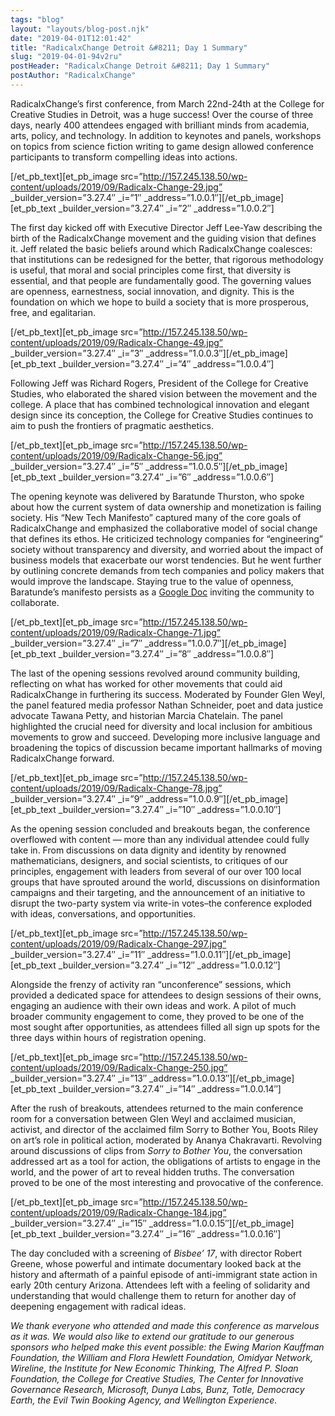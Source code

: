 ```yaml
---
tags: "blog"
layout: "layouts/blog-post.njk"
date: "2019-04-01T12:01:42"
title: "RadicalxChange Detroit &#8211; Day 1 Summary"
slug: "2019-04-01-94v2ru"
postHeader: "RadicalxChange Detroit &#8211; Day 1 Summary"
postAuthor: "RadicalxChange"
---
```

RadicalxChange’s first conference, from March 22nd-24th at the College for Creative Studies in Detroit, was a huge success! Over the course of three days, nearly 400 attendees engaged with brilliant minds from academia, arts, policy, and technology. In addition to keynotes and panels, workshops on topics from science fiction writing to game design allowed conference participants to transform compelling ideas into actions.

\[/et\_pb\_text\]\[et\_pb\_image src=”http://157.245.138.50/wp-content/uploads/2019/09/Radicalx-Change-29.jpg” \_builder\_version=”3.27.4″ \_i=”1″ \_address=”1.0.0.1″\]\[/et\_pb\_image\]\[et\_pb\_text \_builder\_version=”3.27.4″ \_i=”2″ \_address=”1.0.0.2″\]

The first day kicked off with Executive Director Jeff Lee-Yaw describing the birth of the RadicalxChange movement and the guiding vision that defines it. Jeff related the basic beliefs around which RadicalxChange coalesces: that institutions can be redesigned for the better, that rigorous methodology is useful, that moral and social principles come first, that diversity is essential, and that people are fundamentally good. The governing values are openness, earnestness, social innovation, and dignity. This is the foundation on which we hope to build a society that is more prosperous, free, and egalitarian.

\[/et\_pb\_text\]\[et\_pb\_image src=”http://157.245.138.50/wp-content/uploads/2019/09/Radicalx-Change-49.jpg” \_builder\_version=”3.27.4″ \_i=”3″ \_address=”1.0.0.3″\]\[/et\_pb\_image\]\[et\_pb\_text \_builder\_version=”3.27.4″ \_i=”4″ \_address=”1.0.0.4″\]

Following Jeff was Richard Rogers, President of the College for Creative Studies, who elaborated the shared vision between the movement and the college. A place that has combined technological innovation and elegant design since its conception, the College for Creative Studies continues to aim to push the frontiers of pragmatic aesthetics.

\[/et\_pb\_text\]\[et\_pb\_image src=”http://157.245.138.50/wp-content/uploads/2019/09/Radicalx-Change-56.jpg” \_builder\_version=”3.27.4″ \_i=”5″ \_address=”1.0.0.5″\]\[/et\_pb\_image\]\[et\_pb\_text \_builder\_version=”3.27.4″ \_i=”6″ \_address=”1.0.0.6″\]

The opening keynote was delivered by Baratunde Thurston, who spoke about how the current system of data ownership and monetization is failing society. His “New Tech Manifesto” captured many of the core goals of RadicalxChange and emphasized the collaborative model of social change that defines its ethos. He criticized technology companies for “engineering” society without transparency and diversity, and worried about the impact of business models that exacerbate our worst tendencies. But he went further by outlining concrete demands from tech companies and policy makers that would improve the landscape. Staying true to the value of openness, Baratunde’s manifesto persists as a [Google Doc](https://docs.google.com/document/u/1/d/1s-SNSo-7JoxvuBSsu2n1L67LnSS993A_RI8VfQOz73c/edit) inviting the community to collaborate.

\[/et\_pb\_text\]\[et\_pb\_image src=”http://157.245.138.50/wp-content/uploads/2019/09/Radicalx-Change-71.jpg” \_builder\_version=”3.27.4″ \_i=”7″ \_address=”1.0.0.7″\]\[/et\_pb\_image\]\[et\_pb\_text \_builder\_version=”3.27.4″ \_i=”8″ \_address=”1.0.0.8″\]

The last of the opening sessions revolved around community building, reflecting on what has worked for other movements that could aid RadicalxChange in furthering its success. Moderated by Founder Glen Weyl, the panel featured media professor Nathan Schneider, poet and data justice advocate Tawana Petty, and historian Marcia Chatelain. The panel highlighted the crucial need for diversity and local inclusion for ambitious movements to grow and succeed. Developing more inclusive language and broadening the topics of discussion became important hallmarks of moving RadicalxChange forward.

\[/et\_pb\_text\]\[et\_pb\_image src=”http://157.245.138.50/wp-content/uploads/2019/09/Radicalx-Change-78.jpg” \_builder\_version=”3.27.4″ \_i=”9″ \_address=”1.0.0.9″\]\[/et\_pb\_image\]\[et\_pb\_text \_builder\_version=”3.27.4″ \_i=”10″ \_address=”1.0.0.10″\]

As the opening session concluded and breakouts began, the conference overflowed with content — more than any individual attendee could fully take in. From discussions on data dignity and identity by renowned mathematicians, designers, and social scientists, to critiques of our principles, engagement with leaders from several of our over 100 local groups that have sprouted around the world, discussions on disinformation campaigns and their targeting, and the announcement of an initiative to disrupt the two-party system via write-in votes–the conference exploded with ideas, conversations, and opportunities.

\[/et\_pb\_text\]\[et\_pb\_image src=”http://157.245.138.50/wp-content/uploads/2019/09/Radicalx-Change-297.jpg” \_builder\_version=”3.27.4″ \_i=”11″ \_address=”1.0.0.11″\]\[/et\_pb\_image\]\[et\_pb\_text \_builder\_version=”3.27.4″ \_i=”12″ \_address=”1.0.0.12″\]

Alongside the frenzy of activity ran “unconference” sessions, which provided a dedicated space for attendees to design sessions of their owns, engaging an audience with their own ideas and work. A pilot of much broader community engagement to come, they proved to be one of the most sought after opportunities, as attendees filled all sign up spots for the three days within hours of registration opening.

\[/et\_pb\_text\]\[et\_pb\_image src=”http://157.245.138.50/wp-content/uploads/2019/09/Radicalx-Change-250.jpg” \_builder\_version=”3.27.4″ \_i=”13″ \_address=”1.0.0.13″\]\[/et\_pb\_image\]\[et\_pb\_text \_builder\_version=”3.27.4″ \_i=”14″ \_address=”1.0.0.14″\]

After the rush of breakouts, attendees returned to the main conference room for a conversation between Glen Weyl and acclaimed musician, activist, and director of the acclaimed film Sorry to Bother You, Boots Riley on art’s role in political action, moderated by Ananya Chakravarti. Revolving around discussions of clips from _Sorry to Bother You_, the conversation addressed art as a tool for action, the obligations of artists to engage in the world, and the power of art to reveal hidden truths. The conversation proved to be one of the most interesting and provocative of the conference.

\[/et\_pb\_text\]\[et\_pb\_image src=”http://157.245.138.50/wp-content/uploads/2019/09/Radicalx-Change-184.jpg” \_builder\_version=”3.27.4″ \_i=”15″ \_address=”1.0.0.15″\]\[/et\_pb\_image\]\[et\_pb\_text \_builder\_version=”3.27.4″ \_i=”16″ \_address=”1.0.0.16″\]

The day concluded with a screening of _Bisbee’ 17_, with director Robert Greene, whose powerful and intimate documentary looked back at the history and aftermath of a painful episode of anti-immigrant state action in early 20th century Arizona. Attendees left with a feeling of solidarity and understanding that would challenge them to return for another day of deepening engagement with radical ideas.

_We thank everyone who attended and made this conference as marvelous as it was. We would also like to extend our gratitude to our generous sponsors who helped make this event possible: the Ewing Marion Kauffman Foundation, the William and Flora Hewlett Foundation, Omidyar Network, Wireline, the Institute for New Economic Thinking, The Alfred P. Sloan Foundation, the College for Creative Studies, The Center for Innovative Governance Research, Microsoft, Dunya Labs, Bunz, Totle, Democracy Earth, the Evil Twin Booking Agency, and Wellington Experience._